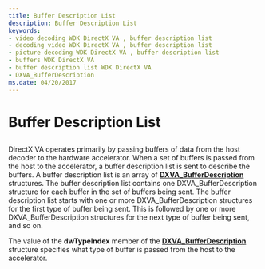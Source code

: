 ```yaml
---
title: Buffer Description List
description: Buffer Description List
keywords:
- video decoding WDK DirectX VA , buffer description list
- decoding video WDK DirectX VA , buffer description list
- picture decoding WDK DirectX VA , buffer description list
- buffers WDK DirectX VA
- buffer description list WDK DirectX VA
- DXVA_BufferDescription
ms.date: 04/20/2017
---
```


# Buffer Description List


## <span id="ddk_buffer_description_list_gg"></span><span id="DDK_BUFFER_DESCRIPTION_LIST_GG"></span>


DirectX VA operates primarily by passing buffers of data from the host decoder to the hardware accelerator. When a set of buffers is passed from the host to the accelerator, a buffer description list is sent to describe the buffers. A buffer description list is an array of [**DXVA\_BufferDescription**](/windows-hardware/drivers/ddi/dxva/ns-dxva-_dxva_bufferdescription) structures. The buffer description list contains one DXVA\_BufferDescription structure for each buffer in the set of buffers being sent. The buffer description list starts with one or more DXVA\_BufferDescription structures for the first type of buffer being sent. This is followed by one or more DXVA\_BufferDescription structures for the next type of buffer being sent, and so on.

The value of the **dwTypeIndex** member of the [**DXVA\_BufferDescription**](/windows-hardware/drivers/ddi/dxva/ns-dxva-_dxva_bufferdescription) structure specifies what type of buffer is passed from the host to the accelerator.

 

